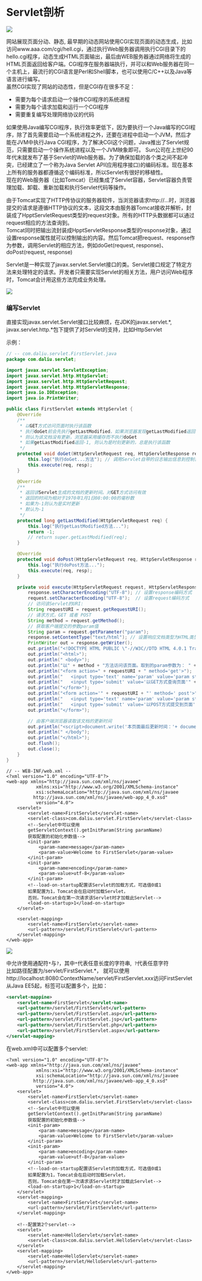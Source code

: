 # Servlet剖析

![](../images/13.png)

网站展现页面分动、静态, 最早期的动态网站使用CGI实现页面的动态生成，比如访问www.aaa.com/cgi/hell.cgi，通过执行Web服务器调用执行CGI目录下的hello.cgi程序，动态生成HTML页面输出，最后由WEB服务器通过网络将生成的HTML页面返回给客户端。CGI程序在服务器端执行，并可以和Web服务器在同一个主机上，最流行的CGI语言是Perl和Shell脚本，也可以使用C/C++以及Java等语言进行编写。  
虽然CGI实现了网站的动态性，但是CGI存在很多不足：

- 需要为每个请求启动一个操作CGI程序的系统进程
- 需要为每个请求加载和运行一个CGI程序
- 需要重复编写处理网络协议的代码

如果使用Java编写CGI程序，执行效率更低下，因为要执行一个Java编写的CGI程序，除了首先需要启动一个系统进程之外，还要在进程中启动一个JVM，然后才能在JVM中执行Java CGI程序，为了解决CGI这个问题，Java推出了Servlet规范，只需要启动一个操作系统进程以及一个JVM映象即可。
Sun公司在上世纪90年代末就发布了基于Servlet的Web服务器。为了确保加载的各个类之间不起冲突，已经建立了一个称为Java Servlet API(应用程序接口)的编码标准。现在基本上所有的服务器都遵循这个编码标准，所以Servlet有很好的移植性。  
现在的Web服务器（比如Tomcat）已经集成了Servlet容器，Servlet容器负责管理加载、卸载、重新加载和执行Servlet代码等操作。

由于Tomcat实现了HTTP传协议的服务器软件，当浏览器请求http://...时，浏览器提交的请求是遵循HTTP协议的文本，这段文本由服务器Tomcat接收并解析，封装成了HpptServletRequest类型的request对象。所有的HTTP头数据都可以通过request相应的方法查询到。  
Tomcat同时把输出流封装成HpptServletResponse类型的response对象，通过设置response属性就可以控制输出的内容。然后Tomcat把request、response作为参数，调用Servlet的相应方法，例如doGet(request, response)、 doPost(request, response)

Servlet是一种实现了javax.servlet.Servlet接口的类。Servlet接口规定了特定方法来处理特定的请求。开发者只需要实现Servlet的相关方法，用户访问Web程序时，Tomcat会计用这些方法完成业务处理。

![](../images/14.png)

### 编写Servlet

直接实现javax.servlet.Servlet接口比较麻烦，在JDK的javax.servlet.*, javax.servlet.http.*包下提供了对Servlet的支持，比如HttpServlet

示例：  

```java
// -- com.daliu.servlet.FirstServlet.java
package com.daliu.servlet;

import javax.servlet.ServletException;
import javax.servlet.http.HttpServlet;
import javax.servlet.http.HttpServletRequest;
import javax.servlet.http.HttpServletResponse;
import java.io.IOException;
import java.io.PrintWriter;

public class FirstServlet extends HttpServlet {
    @Override
    /**
     * 以GET方式访问页面时执行该函数
     * 执行doGet前会先执行getLastModified，如果浏览器发现getLastModified返回的数值与上次访问时返回的数值相同
     * 则认为该文档没有更新，浏览器采用缓存而不执行doGet
     * 如果getLastModified返回-1, 则认为是时刻更新的，总是执行该函数
     */
    protected void doGet(HttpServletRequest req, HttpServletResponse resp) throws ServletException, IOException {
        this.log("执行doGet...方法"); // 调用Servlet自带的日志输出信息到控制台
        this.execute(req, resp);
    }

    @Override
    /**
     * 返回该Servlet生成的文档的更新时间。对GET方式访问有效
     * 返回的时间为相对于1970年1月1日08:00:00的毫秒数
     * 如果为-1则认为是实时更新
     * 默认为-1
     */
    protected long getLastModified(HttpServletRequest req) {
        this.log("执行getLastModified方法...");
        return -1;
        // return super.getLastModified(req);
    }

    @Override
    protected void doPost(HttpServletRequest req, HttpServletResponse resp) throws ServletException, IOException {
        this.log("执行doPost方法...");
        this.execute(req, resp);
    }

    private void execute(HttpServletRequest request, HttpServletResponse response) throws ServletException, IOException {
        response.setCharacterEncoding("UTF-8"); // 设置response编码方式
        request.setCharacterEncoding("UTF-8");  // 设置request编码方式
        // 访问该Servlet的URI:
        String requestURI = request.getRequestURI();
        // 请求方式，GET 或者 POST
        String method = request.getMethod();
        // 获取客户端提交的参数param值
        String param = request.getParameter("param");
        response.setContentType("text/html"); // 设置响应文档类型为HTML类型
        PrintWriter out = response.getWriter();
        out.println("<!DOCTYPE HTML PUBLIC \"-//W3C//DTD HTML 4.0.1 Transitional//EN\"");
        out.println("<html>");
        out.println(" <body>");
        out.println("以" + method + "方法访问该页面。取到的param参数为： " + param + "<br />");
        out.println("<form action=" + requestURI + " method='get'>");
        out.println("   <input type='text' name='param' value='param string' />");
        out.println("   <input type='submit' value='以GET方式查询页面'" + requestURI + "<br />");
        out.println("</form>");
        out.println("<form action='" + requestURI + "' method=' post'>");
        out.println("   <input type='text' name='param' value='param string' />");
        out.println("   <input type='submit' value='以POST方式提交到页面'" + requestURI + "' />");
        out.println("</form>");

        // 由客户端浏览器读取该文档的更新时间
        out.println("<script>document.write('本页面最后更新时间：'+ document.lastModified); </script>");
        out.println(" </body");
        out.println("</html>");
        out.flush();
        out.close();
    }
}
```

```
// -- WEB-INF/web.xml --
<?xml version="1.0" encoding="UTF-8"?>
<web-app xmlns="http://java.sun.com/xml/ns/javaee"
           xmlns:xsi="http://www.w3.org/2001/XMLSchema-instance"
           xsi:schemaLocation="http://java.sun.com/xml/ns/javaee
		  http://java.sun.com/xml/ns/javaee/web-app_4_0.xsd"
           version="4.0">
    <servlet>
        <servlet-name>FirstServlet</servlet-name>
        <servlet-class>com.daliu.servlet.FirstServlet</servlet-class>
        <!--Servlet中可以使用
        getServletContext().getInitParam(String paramName)
        获取配置的初始化参数值-->
        <init-param>
            <param-name>message</param-name>
            <param-value>Welcome to FirstServlet</param-value>
        </init-param>
        <init-param>
            <param-name>encoding</param-name>
            <param-value>utf-8</param-value>
        </init-param>
        <!--load-on-startup配置该Servlet的加载方式，可选值0或1
        如果配置为1，Tomcat会在启动时加载Servlet，
        否则，Tomcat会在第一次请求该Servlet时才加载此Servlet-->
        <load-on-startup>1</load-on-startup>
    </servlet>
    
    <servlet-mapping>
        <servlet-name>FirstServlet</servlet-name>
        <url-pattern>/servlet/FirstServlet</url-pattern>
    </servlet-mapping>
</web-app>
```

![](../images/15.png)

<url-pattern>中允许使用通配符`*`与`?`，其中`*`代表任意长度的字符串,` ?`代表任意字符  
比如<url-pattern>路径配置为/servlet/FirstServlet.*，
就可以使用http://localhost:8080:ContextName/servlet/FirstServlet.xxx访问FirstServlet
从Java EE5起，<servlet-mapping>标签可以配置多个<url-pattern>，比如：

```xml
<servlet-mappine>
    <servlet-name>FirstServlet</servlet-name>
    <url-pattern>/servlet/FirstServlet</url-pattern>
    <url-pattern>/servlet/FirstServlet.asp</url-pattern>
    <url-pattern>/servlet/FirstServlet.jsp</url-pattern>
    <url-pattern>/servlet/FirstServlet.php</url-pattern>
    <url-pattern>/servlet/FirstServlet.aspx</url-pattern>
</servlet-mapping>
```

在web.xml中可以配置多个servlet:

```
<?xml version="1.0" encoding="UTF-8"?>
<web-app xmlns="http://java.sun.com/xml/ns/javaee"
           xmlns:xsi="http://www.w3.org/2001/XMLSchema-instance"
           xsi:schemaLocation="http://java.sun.com/xml/ns/javaee
		  http://java.sun.com/xml/ns/javaee/web-app_4_0.xsd"
           version="4.0">
    <servlet>
        <servlet-name>FirstServlet</servlet-name>
        <servlet-class>com.daliu.servlet.FirstServlet</servlet-class>
        <!--Servlet中可以使用
        getServletContext().getInitParam(String paramName)
        获取配置的初始化参数值-->
        <init-param>
            <param-name>message</param-name>
            <param-value>Welcome to FirstServlet</param-value>
        </init-param>
        <init-param>
            <param-name>encoding</param-name>
            <param-value>utf-8</param-value>
        </init-param>
        <!--load-on-startup配置该Servlet的加载方式，可选值0或1
        如果配置为1，Tomcat会在启动时加载Servlet，
        否则，Tomcat会在第一次请求该Servlet时才加载此Servlet-->
        <load-on-startup>1</load-on-startup>
    </servlet>
    <servlet-mapping>
        <servlet-name>FirstServlet</servlet-name>
        <url-pattern>/servlet/FirstServlet</url-pattern>
    </servlet-mapping>
    
    <!--配置第2个servlet-->
    <servlet>
        <servlet-name>HelloServlet</servlet-name>
        <servlet-class>com.daliu.servlet.HelloServlet</servlet-class>
    </servlet>
    <servlet-mapping>
        <servlet-name>HelloServlet</servlet-name>
        <url-pattern>/servlet/HelloServlet</url-pattern>
    </servlet-mapping>
</web-app>
```